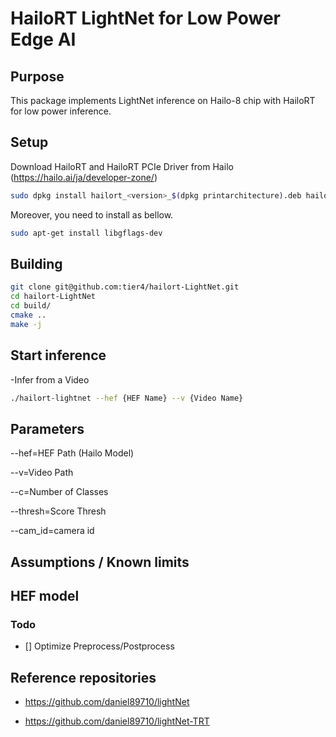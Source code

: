 # HailoRT LightNet for Low Power Edge AI


## Purpose

This package implements LightNet inference on Hailo-8 chip with HailoRT for low power inference.
## Setup

Download HailoRT and HailoRT PCIe Driver from Hailo (https://hailo.ai/ja/developer-zone/)

```bash
sudo dpkg ­­install hailort_<version>_$(dpkg ­­print­architecture).deb hailort­-pcie­driver_<version>_all.deb
```


Moreover, you need to install as bellow.
```bash
sudo apt-get install libgflags-dev
```

## Building

```bash
git clone git@github.com:tier4/hailort-LightNet.git
cd hailort-LightNet
cd build/
cmake ..
make -j
```

## Start inference

-Infer from a Video

```bash
./hailort-lightnet --hef {HEF Name} --v {Video Name} 
```


## Parameters

--hef=HEF Path (Hailo Model)

--v=Video Path

--c=Number of Classes

--thresh=Score Thresh

--cam_id=camera id

## Assumptions / Known limits

## HEF model


### Todo

- [] Optimize Preprocess/Postprocess

## Reference repositories

- <https://github.com/daniel89710/lightNet>

- <https://github.com/daniel89710/lightNet-TRT>

